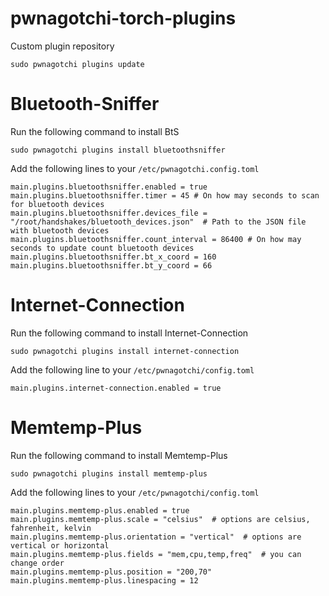 # pwnagotchi-torch-plugins
Custom plugin repository

`sudo pwnagotchi plugins update`


# Bluetooth-Sniffer
Run the following command to install BtS

`sudo pwnagotchi plugins install bluetoothsniffer`

Add the following lines to your `/etc/pwnagotchi.config.toml`

``` 
main.plugins.bluetoothsniffer.enabled = true
main.plugins.bluetoothsniffer.timer = 45 # On how may seconds to scan for bluetooth devices
main.plugins.bluetoothsniffer.devices_file = "/root/handshakes/bluetooth_devices.json"  # Path to the JSON file with bluetooth devices
main.plugins.bluetoothsniffer.count_interval = 86400 # On how may seconds to update count bluetooth devices
main.plugins.bluetoothsniffer.bt_x_coord = 160
main.plugins.bluetoothsniffer.bt_y_coord = 66
```

# Internet-Connection
Run the following command to install Internet-Connection

`sudo pwnagotchi plugins install internet-connection`

Add the following line to your `/etc/pwnagotchi/config.toml`

`main.plugins.internet-connection.enabled = true`

# Memtemp-Plus
Run the following command to install Memtemp-Plus

`sudo pwnagotchi plugins install memtemp-plus`

Add the following lines to your `/etc/pwnagotchi/config.toml`

```angular2html
main.plugins.memtemp-plus.enabled = true
main.plugins.memtemp-plus.scale = "celsius"  # options are celsius, fahrenheit, kelvin
main.plugins.memtemp-plus.orientation = "vertical"  # options are vertical or horizontal
main.plugins.memtemp-plus.fields = "mem,cpu,temp,freq"  # you can change order
main.plugins.memtemp-plus.position = "200,70"
main.plugins.memtemp-plus.linespacing = 12
```